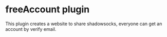 # freeAccount plugin

This plugin creates a website to share shadowsocks, everyone can get an account by verify email.
